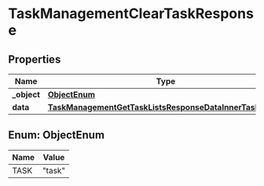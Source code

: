 

# TaskManagementClearTaskResponse


## Properties

| Name | Type | Description | Notes |
|------------ | ------------- | ------------- | -------------|
|**_object** | [**ObjectEnum**](#ObjectEnum) |  |  |
|**data** | [**TaskManagementGetTaskListsResponseDataInnerTasksInner**](TaskManagementGetTaskListsResponseDataInnerTasksInner.md) |  |  |



## Enum: ObjectEnum

| Name | Value |
|---- | -----|
| TASK | &quot;task&quot; |



